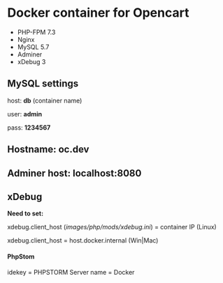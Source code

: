 # Docker container for Opencart

- PHP-FPM 7.3
- Nginx
- MySQL 5.7
- Adminer
- xDebug 3 

## MySQL settings
host: **db** (container name)

user: **admin**

pass: **1234567**

## Hostname: oc.dev

## Adminer host: localhost:8080

## xDebug
**Need to set:**

xdebug.client_host (*images/php/mods/xdebug.ini*) = container IP (Linux)

xdebug.client_host = host.docker.internal (Win|Mac)

#### PhpStom
idekey = PHPSTORM
Server name = Docker
 

